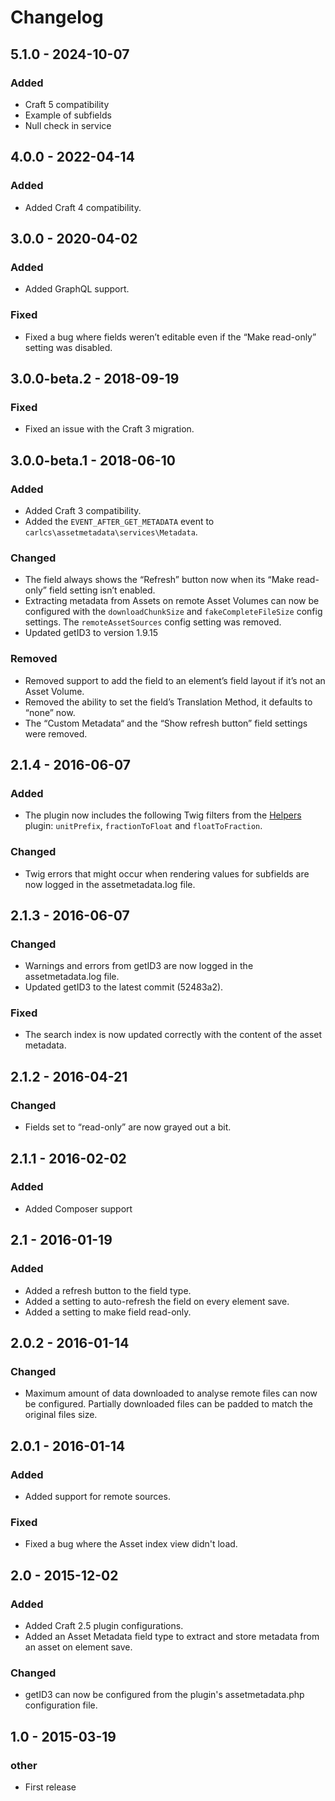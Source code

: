 # Changelog

## 5.1.0 - 2024-10-07

### Added
- Craft 5 compatibility
- Example of subfields
- Null check in service

## 4.0.0 - 2022-04-14

### Added
- Added Craft 4 compatibility.

## 3.0.0 - 2020-04-02

### Added
- Added GraphQL support.

### Fixed
- Fixed a bug where fields weren’t editable even if the “Make read-only” setting was disabled.

## 3.0.0-beta.2 - 2018-09-19

### Fixed
- Fixed an issue with the Craft 3 migration.

## 3.0.0-beta.1 - 2018-06-10

### Added
- Added Craft 3 compatibility.
- Added the `EVENT_AFTER_GET_METADATA` event to `carlcs\assetmetadata\services\Metadata`.

### Changed
- The field always shows the “Refresh” button now when its “Make read-only” field setting isn’t enabled.
- Extracting metadata from Assets on remote Asset Volumes can now be configured with the `downloadChunkSize` and `fakeCompleteFileSize` config settings. The `remoteAssetSources` config setting was removed.
- Updated getID3 to version 1.9.15

### Removed
- Removed support to add the field to an element’s field layout if it’s not an Asset Volume.
- Removed the ability to set the field’s Translation Method, it defaults to “none” now.
- The “Custom Metadata“ and the “Show refresh button” field settings were removed.

## 2.1.4 - 2016-06-07

### Added
- The plugin now includes the following Twig filters from the [Helpers](https://github.com/carlcs/craft-helpers) plugin: `unitPrefix`, `fractionToFloat` and `floatToFraction`.

### Changed
- Twig errors that might occur when rendering values for subfields are now logged in the assetmetadata.log file.

## 2.1.3 - 2016-06-07

### Changed
- Warnings and errors from getID3 are now logged in the assetmetadata.log file.
- Updated getID3 to the latest commit (52483a2).

### Fixed
- The search index is now updated correctly with the content of the asset metadata.

## 2.1.2 - 2016-04-21

### Changed
- Fields set to “read-only” are now grayed out a bit.

## 2.1.1 - 2016-02-02

### Added
- Added Composer support

## 2.1 - 2016-01-19

### Added
- Added a refresh button to the field type.
- Added a setting to auto-refresh the field on every element save.
- Added a setting to make field read-only.

## 2.0.2 - 2016-01-14

### Changed
- Maximum amount of data downloaded to analyse remote files can now be configured. Partially downloaded files can be padded to match the original files size.

## 2.0.1 - 2016-01-14

### Added
- Added support for remote sources.

### Fixed
- Fixed a bug where the Asset index view didn't load.

## 2.0 - 2015-12-02

### Added
- Added Craft 2.5 plugin configurations.
- Added an Asset Metadata field type to extract and store metadata from an asset on element save.

### Changed
- getID3 can now be configured from the plugin's assetmetadata.php configuration file.

## 1.0 - 2015-03-19

### __other__
- First release
